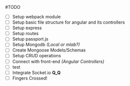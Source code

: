 #TODO
- [ ] Setup webpack module
- [ ] Setup basic file structure for angular and its controllers
- [ ] Setup express
- [ ] Setup routes
- [ ] Setup passport.js
- [ ] Setup Mongodb _(Local or mlab?)_
- [ ] Create Mongoose Models/Schemas
- [ ] Setup CRUD operations
- [ ] Connect with front-end _(Angular Controllers)_
- [ ] test
- [ ] Integrate Socket.io **Q_Q**
- [ ] Fingers Crossed!
